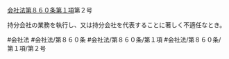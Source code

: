 [会社法第８６０条第１項](会社法＿＿＿＿第８６０条第１項)第２号

持分会社の業務を執行し、又は持分会社を代表することに著しく不適任なとき。


#会社法
#会社法/第８６０条
#会社法/第８６０条/第１項
#会社法/第８６０条/第１項/第２号
